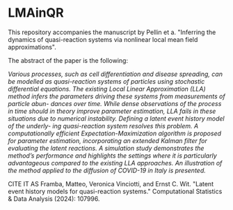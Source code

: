 # LMAinQR
This repository accompanies the manuscript by Pellin et a. "Inferring the dynamics of quasi-reaction systems via nonlinear local mean field approximations".

The abstract of the paper is the following:

_Various processes, such as cell differentiation and disease spreading, can be
modelled as quasi-reaction systems of particles using stochastic differential
equations. The existing Local Linear Approximation (LLA) method infers
the parameters driving these systems from measurements of particle abun-
dances over time. While dense observations of the process in time should in
theory improve parameter estimation, LLA fails in these situations due to
numerical instability. Defining a latent event history model of the underly-
ing quasi-reaction system resolves this problem. A computationally efficient
Expectation-Maximization algorithm is proposed for parameter estimation,
incorporating an extended Kalman filter for evaluating the latent reactions.
A simulation study demonstrates the method’s performance and highlights
the settings where it is particularly advantageous compared to the existing
LLA approaches. An illustration of the method applied to the diffusion of
COVID-19 in Italy is presented._

CITE IT AS
Framba, Matteo, Veronica Vinciotti, and Ernst C. Wit. "Latent event history models for quasi-reaction systems." Computational Statistics & Data Analysis (2024): 107996.


